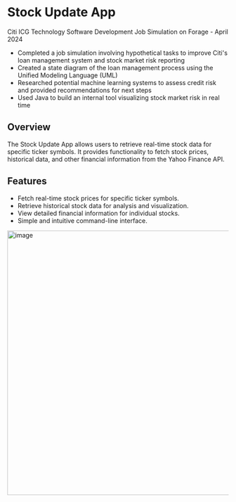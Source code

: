 # Stock Update App

Citi ICG Technology Software Development Job Simulation on Forage - April 2024

 * Completed a job simulation involving hypothetical tasks to improve Citi's
   loan management system and stock market risk reporting
 * Created a state diagram of the loan management process using the Unified
   Modeling Language (UML) 
 * Researched potential machine learning systems to assess credit risk and
   provided recommendations for next steps 
 * Used Java to build an internal tool visualizing stock market risk in real
   time

## Overview

The Stock Update App allows users to retrieve real-time stock data for specific ticker symbols. It provides functionality to fetch stock prices, historical data, and other financial information from the Yahoo Finance API.

## Features

- Fetch real-time stock prices for specific ticker symbols.
- Retrieve historical stock data for analysis and visualization.
- View detailed financial information for individual stocks.
- Simple and intuitive command-line interface.

<img width="602" alt="image" src="https://github.com/mritunjaypandey2k24/Citibank_Stock_update_App/assets/159616921/694b5701-a8b1-4b7c-a9cd-6ac4d591fc7b">
